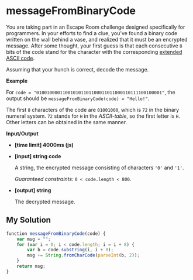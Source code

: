 # messageFromBinaryCode
﻿You are taking part in an Escape Room challenge designed specifically for programmers. In your efforts to find a clue, you've found a binary code written on the wall behind a vase, and realized that it must be an encrypted message. After some thought, your first guess is that each consecutive `8` bits of the code stand for the character with the corresponding [extended ASCII code](http://www.ascii-code.com/).

Assuming that your hunch is correct, decode the message.

**Example**

For `code = "010010000110010101101100011011000110111100100001"`, the output should be
`messageFromBinaryCode(code) = "Hello!"`.

The first `8` characters of the code are `01001000`, which is `72` in the binary numeral system. `72` stands for `H` in the _ASCII-table_, so the first letter is `H`.
Other letters can be obtained in the same manner.

**Input/Output**

*   **[time limit] 4000ms (js)**

*   **[input] string code**

    A string, the encrypted message consisting of characters `'0'` and `'1'`.

    _Guaranteed constraints:_
    `0 < code.length < 800`.

*   **[output] string**

    The decrypted message.


## My Solution
```javascript
﻿function messageFromBinaryCode(code) {
    var msg = "";
    for (var i = 0; i < code.length; i = i + 8) {
        var b = code.substring(i, i + 8);
        msg += String.fromCharCode(parseInt(b, 2));
    }
    return msg;
}
​
```
